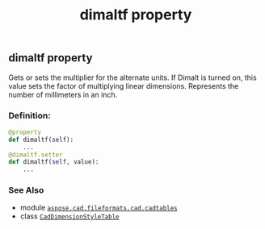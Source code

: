 ﻿---
title: dimaltf property
second_title: Aspose.CAD for Python via .NET API References
description: 
type: docs
weight: 160
url: /python-net/aspose.cad.fileformats.cad.cadtables/caddimensionstyletable/dimaltf/
is_root: false
---

## dimaltf property


Gets or sets the multiplier for the alternate units. 
If Dimalt is turned on, this value sets the factor of multiplying linear dimensions. 
Represents the number of millimeters in an inch.
### Definition:
```python
@property
def dimaltf(self):
    ...
@dimaltf.setter
def dimaltf(self, value):
    ...
```

### See Also
* module [`aspose.cad.fileformats.cad.cadtables`](../../)
* class [`CadDimensionStyleTable`](/cad/python-net/aspose.cad.fileformats.cad.cadtables/caddimensionstyletable)
